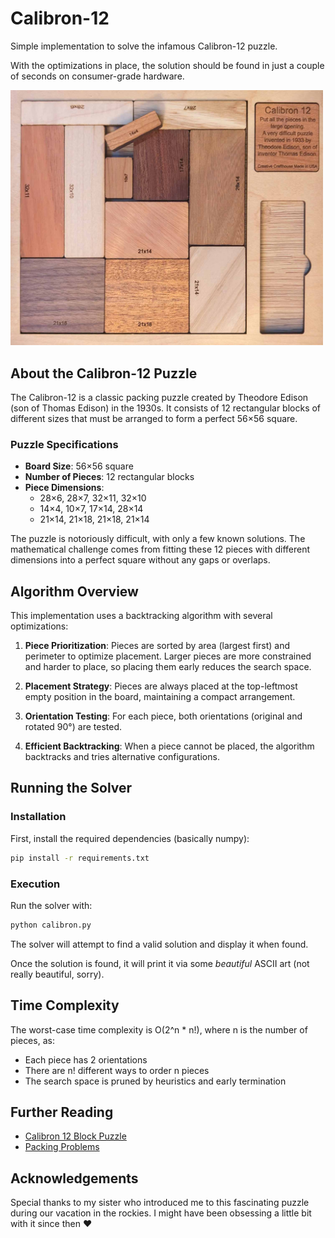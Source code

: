 # Calibron-12

Simple implementation to solve the infamous Calibron-12 puzzle.

With the optimizations in place, the solution should be found in just a couple of seconds on consumer-grade hardware.

<img src="img/calibron12.jpg" alt="Calibron-12 Puzzle" width="500">

## About the Calibron-12 Puzzle

The Calibron-12 is a classic packing puzzle created by Theodore Edison (son of Thomas Edison) in the 1930s. It consists of 12 rectangular blocks of different sizes that must be arranged to form a perfect 56×56 square.

### Puzzle Specifications

- **Board Size**: 56×56 square
- **Number of Pieces**: 12 rectangular blocks
- **Piece Dimensions**:
  - 28×6, 28×7, 32×11, 32×10
  - 14×4, 10×7, 17×14, 28×14
  - 21×14, 21×18, 21×18, 21×14

The puzzle is notoriously difficult, with only a few known solutions. The mathematical challenge comes from fitting these 12 pieces with different dimensions into a perfect square without any gaps or overlaps.

## Algorithm Overview

This implementation uses a backtracking algorithm with several optimizations:

1. **Piece Prioritization**: Pieces are sorted by area (largest first) and perimeter to optimize placement. Larger pieces are more constrained and harder to place, so placing them early reduces the search space.

2. **Placement Strategy**: Pieces are always placed at the top-leftmost empty position in the board, maintaining a compact arrangement.

3. **Orientation Testing**: For each piece, both orientations (original and rotated 90°) are tested.

4. **Efficient Backtracking**: When a piece cannot be placed, the algorithm backtracks and tries alternative configurations.

## Running the Solver

### Installation

First, install the required dependencies (basically numpy):

```bash
pip install -r requirements.txt
```

### Execution

Run the solver with:

```bash
python calibron.py
```

The solver will attempt to find a valid solution and display it when found.

Once the solution is found, it will print it via some _beautiful_ ASCII art (not really beautiful, sorry).

## Time Complexity

The worst-case time complexity is O(2^n * n!), where n is the number of pieces, as:
- Each piece has 2 orientations
- There are n! different ways to order n pieces
- The search space is pruned by heuristics and early termination

## Further Reading

- [Calibron 12 Block Puzzle](https://en.wikipedia.org/wiki/Packing_problems)
- [Packing Problems](https://en.wikipedia.org/wiki/Packing_problems)

## Acknowledgements

Special thanks to my sister who introduced me to this fascinating puzzle during our vacation in the rockies. I might have been obsessing a little bit with it since then ❤️
